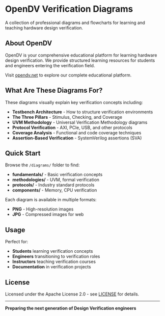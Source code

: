 # OpenDV Verification Diagrams

A collection of professional diagrams and flowcharts for learning and teaching hardware design verification.

## About OpenDV

OpenDV is your comprehensive educational platform for learning hardware design verification. We provide structured learning resources for students and engineers entering the verification field.

Visit [opendv.net](https://opendv.net/) to explore our complete educational platform.

## What Are These Diagrams For?

These diagrams visually explain key verification concepts including:

- **Testbench Architecture** - How to structure verification environments
- **The Three Pillars** - Stimulus, Checking, and Coverage
- **UVM Methodology** - Universal Verification Methodology diagrams
- **Protocol Verification** - AXI, PCIe, USB, and other protocols
- **Coverage Analysis** - Functional and code coverage techniques
- **Assertion-Based Verification** - SystemVerilog assertions (SVA)

## Quick Start

Browse the `/diagrams/` folder to find:
- **fundamentals/** - Basic verification concepts
- **methodologies/** - UVM, formal verification
- **protocols/** - Industry standard protocols
- **components/** - Memory, CPU verification

Each diagram is available in multiple formats:
- **PNG** - High-resolution images
- **JPG** - Compressed images for web

## Usage

Perfect for:
- **Students** learning verification concepts
- **Engineers** transitioning to verification roles
- **Instructors** teaching verification courses
- **Documentation** in verification projects

## License

Licensed under the Apache License 2.0 - see [LICENSE](LICENSE) for details.

---

**Preparing the next generation of Design Verification engineers**
